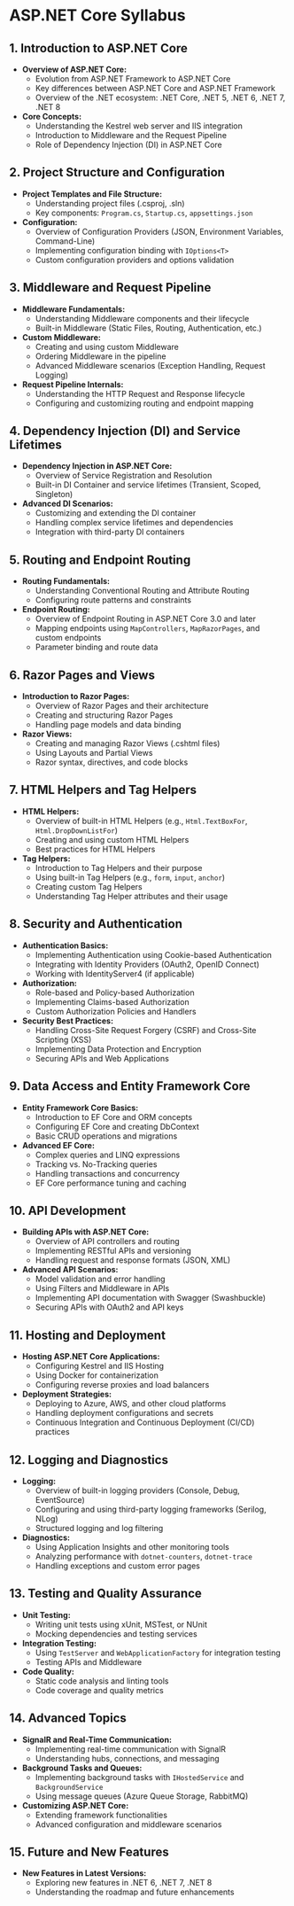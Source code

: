 # ASP.NET Core Syllabus

## 1. Introduction to ASP.NET Core
- **Overview of ASP.NET Core:**
  - Evolution from ASP.NET Framework to ASP.NET Core
  - Key differences between ASP.NET Core and ASP.NET Framework
  - Overview of the .NET ecosystem: .NET Core, .NET 5, .NET 6, .NET 7, .NET 8
- **Core Concepts:**
  - Understanding the Kestrel web server and IIS integration
  - Introduction to Middleware and the Request Pipeline
  - Role of Dependency Injection (DI) in ASP.NET Core

## 2. Project Structure and Configuration
- **Project Templates and File Structure:**
  - Understanding project files (.csproj, .sln)
  - Key components: `Program.cs`, `Startup.cs`, `appsettings.json`
- **Configuration:**
  - Overview of Configuration Providers (JSON, Environment Variables, Command-Line)
  - Implementing configuration binding with `IOptions<T>`
  - Custom configuration providers and options validation

## 3. Middleware and Request Pipeline
- **Middleware Fundamentals:**
  - Understanding Middleware components and their lifecycle
  - Built-in Middleware (Static Files, Routing, Authentication, etc.)
- **Custom Middleware:**
  - Creating and using custom Middleware
  - Ordering Middleware in the pipeline
  - Advanced Middleware scenarios (Exception Handling, Request Logging)
- **Request Pipeline Internals:**
  - Understanding the HTTP Request and Response lifecycle
  - Configuring and customizing routing and endpoint mapping

## 4. Dependency Injection (DI) and Service Lifetimes
- **Dependency Injection in ASP.NET Core:**
  - Overview of Service Registration and Resolution
  - Built-in DI Container and service lifetimes (Transient, Scoped, Singleton)
- **Advanced DI Scenarios:**
  - Customizing and extending the DI container
  - Handling complex service lifetimes and dependencies
  - Integration with third-party DI containers

## 5. Routing and Endpoint Routing
- **Routing Fundamentals:**
  - Understanding Conventional Routing and Attribute Routing
  - Configuring route patterns and constraints
- **Endpoint Routing:**
  - Overview of Endpoint Routing in ASP.NET Core 3.0 and later
  - Mapping endpoints using `MapControllers`, `MapRazorPages`, and custom endpoints
  - Parameter binding and route data

## 6. Razor Pages and Views
- **Introduction to Razor Pages:**
  - Overview of Razor Pages and their architecture
  - Creating and structuring Razor Pages
  - Handling page models and data binding
- **Razor Views:**
  - Creating and managing Razor Views (.cshtml files)
  - Using Layouts and Partial Views
  - Razor syntax, directives, and code blocks

## 7. HTML Helpers and Tag Helpers
- **HTML Helpers:**
  - Overview of built-in HTML Helpers (e.g., `Html.TextBoxFor`, `Html.DropDownListFor`)
  - Creating and using custom HTML Helpers
  - Best practices for HTML Helpers
- **Tag Helpers:**
  - Introduction to Tag Helpers and their purpose
  - Using built-in Tag Helpers (e.g., `form`, `input`, `anchor`)
  - Creating custom Tag Helpers
  - Understanding Tag Helper attributes and their usage

## 8. Security and Authentication
- **Authentication Basics:**
  - Implementing Authentication using Cookie-based Authentication
  - Integrating with Identity Providers (OAuth2, OpenID Connect)
  - Working with IdentityServer4 (if applicable)
- **Authorization:**
  - Role-based and Policy-based Authorization
  - Implementing Claims-based Authorization
  - Custom Authorization Policies and Handlers
- **Security Best Practices:**
  - Handling Cross-Site Request Forgery (CSRF) and Cross-Site Scripting (XSS)
  - Implementing Data Protection and Encryption
  - Securing APIs and Web Applications

## 9. Data Access and Entity Framework Core
- **Entity Framework Core Basics:**
  - Introduction to EF Core and ORM concepts
  - Configuring EF Core and creating DbContext
  - Basic CRUD operations and migrations
- **Advanced EF Core:**
  - Complex queries and LINQ expressions
  - Tracking vs. No-Tracking queries
  - Handling transactions and concurrency
  - EF Core performance tuning and caching

## 10. API Development
- **Building APIs with ASP.NET Core:**
  - Overview of API controllers and routing
  - Implementing RESTful APIs and versioning
  - Handling request and response formats (JSON, XML)
- **Advanced API Scenarios:**
  - Model validation and error handling
  - Using Filters and Middleware in APIs
  - Implementing API documentation with Swagger (Swashbuckle)
  - Securing APIs with OAuth2 and API keys

## 11. Hosting and Deployment
- **Hosting ASP.NET Core Applications:**
  - Configuring Kestrel and IIS Hosting
  - Using Docker for containerization
  - Configuring reverse proxies and load balancers
- **Deployment Strategies:**
  - Deploying to Azure, AWS, and other cloud platforms
  - Handling deployment configurations and secrets
  - Continuous Integration and Continuous Deployment (CI/CD) practices

## 12. Logging and Diagnostics
- **Logging:**
  - Overview of built-in logging providers (Console, Debug, EventSource)
  - Configuring and using third-party logging frameworks (Serilog, NLog)
  - Structured logging and log filtering
- **Diagnostics:**
  - Using Application Insights and other monitoring tools
  - Analyzing performance with `dotnet-counters`, `dotnet-trace`
  - Handling exceptions and custom error pages

## 13. Testing and Quality Assurance
- **Unit Testing:**
  - Writing unit tests using xUnit, MSTest, or NUnit
  - Mocking dependencies and testing services
- **Integration Testing:**
  - Using `TestServer` and `WebApplicationFactory` for integration testing
  - Testing APIs and Middleware
- **Code Quality:**
  - Static code analysis and linting tools
  - Code coverage and quality metrics

## 14. Advanced Topics
- **SignalR and Real-Time Communication:**
  - Implementing real-time communication with SignalR
  - Understanding hubs, connections, and messaging
- **Background Tasks and Queues:**
  - Implementing background tasks with `IHostedService` and `BackgroundService`
  - Using message queues (Azure Queue Storage, RabbitMQ)
- **Customizing ASP.NET Core:**
  - Extending framework functionalities
  - Advanced configuration and middleware scenarios

## 15. Future and New Features
- **New Features in Latest Versions:**
  - Exploring new features in .NET 6, .NET 7, .NET 8
  - Understanding the roadmap and future enhancements

